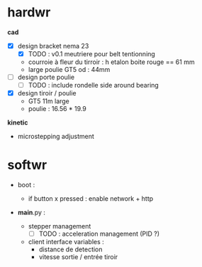 # hardwr
**cad**
- [x] design bracket nema 23
  - [x] TODO : v0.1 meutriere pour belt tentionning 
  - courroie à fleur du tirroir : h etalon boite rouge == 61 mm
  - large poulie GT5 od : 44mm
- [ ] design porte poulie
  - [ ] TODO : include rondelle side around bearing
- [x] design tiroir / poulie
  - GT5 11m large
  - poulie : 16.56 * 19.9
    
**kinetic**
- microstepping adjustment


# softwr
- boot :
  - if button x pressed : enable network + http

- __main__.py :
  - stepper management
    - [ ] TODO : acceleration management (PID ?)

  - client interface variables :
    - distance de detection
    - vitesse sortie / entrée tiroir
